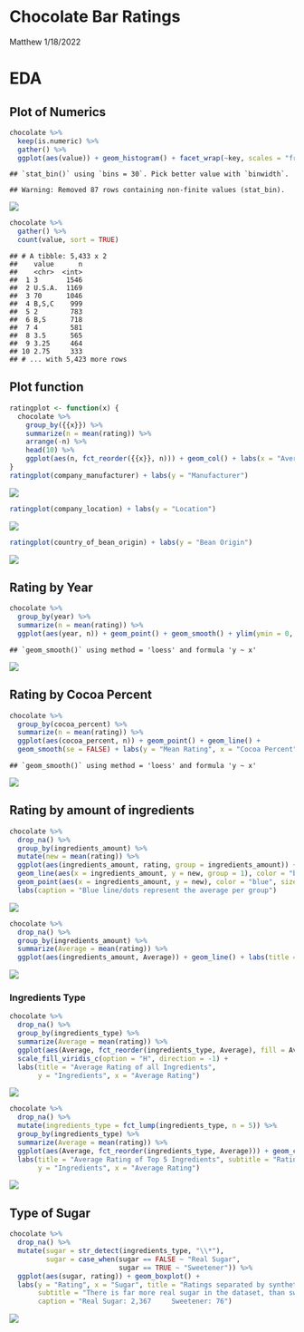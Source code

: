 Chocolate Bar Ratings
================
Matthew
1/18/2022

# EDA

## Plot of Numerics

``` r
chocolate %>%
  keep(is.numeric) %>%
  gather() %>%
  ggplot(aes(value)) + geom_histogram() + facet_wrap(~key, scales = "free")
```

    ## `stat_bin()` using `bins = 30`. Pick better value with `binwidth`.

    ## Warning: Removed 87 rows containing non-finite values (stat_bin).

![](Chocolate_files/figure-gfm/unnamed-chunk-1-1.png)<!-- -->

``` r
chocolate %>%
  gather() %>%
  count(value, sort = TRUE)
```

    ## # A tibble: 5,433 x 2
    ##    value      n
    ##    <chr>  <int>
    ##  1 3       1546
    ##  2 U.S.A.  1169
    ##  3 70      1046
    ##  4 B,S,C    999
    ##  5 2        783
    ##  6 B,S      718
    ##  7 4        581
    ##  8 3.5      565
    ##  9 3.25     464
    ## 10 2.75     333
    ## # ... with 5,423 more rows

## Plot function

``` r
ratingplot <- function(x) {
  chocolate %>%
    group_by({{x}}) %>%
    summarize(n = mean(rating)) %>%
    arrange(-n) %>%
    head(10) %>%
    ggplot(aes(n, fct_reorder({{x}}, n))) + geom_col() + labs(x = "Average Rating")
}
ratingplot(company_manufacturer) + labs(y = "Manufacturer")
```

![](Chocolate_files/figure-gfm/unnamed-chunk-2-1.png)<!-- -->

``` r
ratingplot(company_location) + labs(y = "Location")
```

![](Chocolate_files/figure-gfm/unnamed-chunk-2-2.png)<!-- -->

``` r
ratingplot(country_of_bean_origin) + labs(y = "Bean Origin")
```

![](Chocolate_files/figure-gfm/unnamed-chunk-2-3.png)<!-- -->

## Rating by Year

``` r
chocolate %>%
  group_by(year) %>%
  summarize(n = mean(rating)) %>%
  ggplot(aes(year, n)) + geom_point() + geom_smooth() + ylim(ymin = 0, ymax = 5)
```

    ## `geom_smooth()` using method = 'loess' and formula 'y ~ x'

![](Chocolate_files/figure-gfm/unnamed-chunk-3-1.png)<!-- -->

## Rating by Cocoa Percent

``` r
chocolate %>%
  group_by(cocoa_percent) %>%
  summarize(n = mean(rating)) %>%
  ggplot(aes(cocoa_percent, n)) + geom_point() + geom_line() + 
  geom_smooth(se = FALSE) + labs(y = "Mean Rating", x = "Cocoa Percent")
```

    ## `geom_smooth()` using method = 'loess' and formula 'y ~ x'

![](Chocolate_files/figure-gfm/unnamed-chunk-4-1.png)<!-- -->

## Rating by amount of ingredients

``` r
chocolate %>%
  drop_na() %>%
  group_by(ingredients_amount) %>%
  mutate(new = mean(rating)) %>%
  ggplot(aes(ingredients_amount, rating, group = ingredients_amount)) + geom_boxplot() + 
  geom_line(aes(x = ingredients_amount, y = new, group = 1), color = "blue") +
  geom_point(aes(x = ingredients_amount, y = new), color = "blue", size = 2) +
  labs(caption = "Blue line/dots represent the average per group")
```

![](Chocolate_files/figure-gfm/unnamed-chunk-5-1.png)<!-- -->

``` r
chocolate %>%
  drop_na() %>%
  group_by(ingredients_amount) %>%
  summarize(Average = mean(rating)) %>%
  ggplot(aes(ingredients_amount, Average)) + geom_line() + labs(title = "Zoomed in")
```

![](Chocolate_files/figure-gfm/unnamed-chunk-5-2.png)<!-- -->

### Ingredients Type

``` r
chocolate %>%
  drop_na() %>%
  group_by(ingredients_type) %>%
  summarize(Average = mean(rating)) %>%
  ggplot(aes(Average, fct_reorder(ingredients_type, Average), fill = Average)) + geom_col() +
  scale_fill_viridis_c(option = "H", direction = -1) +
  labs(title = "Average Rating of all Ingredients", 
       y = "Ingredients", x = "Average Rating")
```

![](Chocolate_files/figure-gfm/unnamed-chunk-6-1.png)<!-- -->

``` r
chocolate %>%
  drop_na() %>%
  mutate(ingredients_type = fct_lump(ingredients_type, n = 5)) %>%
  group_by(ingredients_type) %>%
  summarize(Average = mean(rating)) %>%
  ggplot(aes(Average, fct_reorder(ingredients_type, Average))) + geom_col() + 
  labs(title = "Average Rating of Top 5 Ingredients", subtitle = "Ratings not in top 5 are collapsed as Other", 
       y = "Ingredients", x = "Average Rating")
```

![](Chocolate_files/figure-gfm/unnamed-chunk-6-2.png)<!-- -->

## Type of Sugar

``` r
chocolate %>%
  drop_na() %>%
  mutate(sugar = str_detect(ingredients_type, "\\*"),
         sugar = case_when(sugar == FALSE ~ "Real Sugar",
                           sugar == TRUE ~ "Sweetener")) %>%
  ggplot(aes(sugar, rating)) + geom_boxplot() + 
  labs(y = "Rating", x = "Sugar", title = "Ratings separated by synthetic or real sugar",
       subtitle = "There is far more real sugar in the dataset, than sweetener substitutes", 
       caption = "Real Sugar: 2,367     Sweetener: 76")
```

![](Chocolate_files/figure-gfm/unnamed-chunk-7-1.png)<!-- -->

